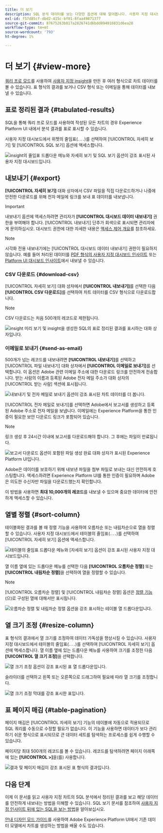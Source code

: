 ```yaml
---
title: 더 보기
description: SQL 분석 데이터를 보는 다양한 옵션에 대해 알아봅니다. 사용자 지정 대시보드에서 분석 표의 결과를 보거나 처리된 데이터를 CSV 형식으로 다운로드할 수 있습니다.
exl-id: f57d85cf-dbd2-415c-bf01-8faa49871377
source-git-commit: 87675263b817a2026741d6bdd094010831d6ea28
workflow-type: tm+mt
source-wordcount: '793'
ht-degree: 1%

---
```


# 더 보기 {#view-more}

[쿼리 프로 모드](./overview.md#query-pro-mode)를 사용하여 [사용자 지정 insight](./overview.md)을 만든 후 여러 형식으로 차트 데이터를 볼 수 있습니다. 표 형식의 결과를 보거나 CSV 형식 또는 이메일을 통해 데이터를 내보낼 수 있습니다.

## 표로 정리된 결과 {#tabulated-results}

SQL을 통해 쿼리 프로 모드를 사용하여 작성된 모든 차트의 경우 Experience Platform UI 내에서 분석 결과를 표로 표시할 수 있습니다.

사용자 지정 대시보드에서 위젯의 줄임표(`...`)를 선택하여 [!UICONTROL 자세히 보기] 및 [!UICONTROL SQL 보기] 옵션에 액세스합니다.

![insight의 줄임표 드롭다운 메뉴와 자세히 보기 및 SQL 보기 옵션이 강조 표시된 사용자 지정 대시보드입니다.](../images/sql-insights-query-pro-mode/ellipses-dropdown.png)

## 내보내기 {#export}

**[!UICONTROL 자세히 보기]** 대화 상자에서 CSV 파일을 직접 다운로드하거나 나중에 안전한 다운로드를 위해 전자 메일에 링크를 보내 표 데이터를 내보냅니다.

>[!IMPORTANT]
>
>내보내기 옵션에 액세스하려면 관리자가 **[!UICONTROL 대시보드 데이터 내보내기]** 권한을 부여해야 합니다. [!UICONTROL 내보내기] 단추가 회색으로 표시되면 관리자에게 문의하십시오. 대시보드 권한에 대한 자세한 내용은 [액세스 제어 개요](../../access-control/home.md)를 참조하세요.

>[!NOTE]
>
>시각화 전용 내보내기에는 [!UICONTROL 대시보드 데이터 내보내기] 권한이 필요하지 않습니다. 예를 들어 처리된 데이터를 [PDF 형식의 사용자 지정 대시보드 인사이트](./export-pdf.md) 또는 [Platform UI 대시보드 인사이트](../download.md)에서 내보낼 수 있습니다.

### CSV 다운로드 {#download-csv}

[!UICONTROL 자세히 보기] 대화 상자에서 **[!UICONTROL 내보내기]**&#x200B;를 선택한 다음 **[!UICONTROL CSV 다운로드]**&#x200B;를 선택하여 차트 데이터를 CSV 형식으로 다운로드합니다.

>[!NOTE]
>
>CSV 다운로드는 처음 500개의 레코드로 제한됩니다.

![insight 미리 보기 및 insight을 생성한 SQL의 표로 정리된 결과를 표시하는 대화 상자입니다.](../images/sql-insights-query-pro-mode/view-more-download-csv.png)

### 이메일로 보내기 {#send-as-email}

500개가 넘는 레코드를 내보내려면 **[!UICONTROL 내보내기]**&#x200B;를 선택하고 [!UICONTROL 파일 내보내기] 대화 상자에서 **[!UICONTROL 이메일로 보내기]**&#x200B;를 선택합니다. 이 옵션은 Adobe 관련 이메일 주소에 대한 다운로드 링크를 안전하게 전송합니다. 받는 사람의 이름과 등록된 Adobe 전자 메일 주소가 대화 상자의 [!UICONTROL 받는 사람] 섹션에 표시됩니다.

![내보내기 및 전자 메일로 보내기 옵션이 강조 표시된 차트 데이터를 더 봅니다.](../images/sql-insights-query-pro-mode/send-as-email.png)

[!UICONTROL 전자 메일로 보내기]를 선택하면 Adobe에서 보고서를 생성하고 등록된 Adobe 주소로 전자 메일을 보냅니다. 이메일에는 Experience Platform을 통한 인증이 필요한 보안 다운로드 링크가 포함되어 있습니다.

>[!NOTE]
>
>링크 생성 후 24시간 이내에 보고서를 다운로드해야 합니다. 그 후에는 파일이 만료됩니다.

![보고서 다운로드 옵션이 포함된 파일 생성 완료 대화 상자가 표시된 Experience Platform UI입니다.](../images/sql-insights-query-pro-mode/download-report.png)

Adobe은 데이터를 보호하기 위해 내보낸 파일을 첨부 파일로 보내는 대신 안전하게 호스팅합니다. 액세스하려면 Experience Platform UI를 통한 인증이 필요하며 Adobe은 의도한 수신자만 파일을 다운로드했는지 확인합니다.

이 방법을 사용하면 **최대 10,000개의 레코드**&#x200B;를 내보낼 수 있으며 중요한 데이터에 안전하게 액세스할 수 있습니다.

## 열별 정렬 {#sort-column}

테이블화된 결과를 볼 때 정렬 기능을 사용하여 오름차순 또는 내림차순으로 열을 정렬할 수 있습니다. 사용자 지정 대시보드에서 테이블의 줄임표(`...`)를 선택하여 [!UICONTROL 자세히 보기] 옵션에 액세스합니다.

![테이블의 줄임표 드롭다운 메뉴와 [자세히 보기] 옵션이 강조 표시된 사용자 지정 대시보드입니다.](../images/sql-insights-query-pro-mode/advanced-ellipses-dropdown.png)

열 이름 옆에 있는 드롭다운 메뉴를 선택한 다음 **[!UICONTROL 오름차순 정렬]** 또는 **[!UICONTROL 내림차순 정렬]**&#x200B;을 선택하여 열을 정렬할 수 있습니다.

>[!NOTE]
>
>[!UICONTROL 오름차순 정렬] 및 [!UICONTROL 내림차순 정렬] 옵션은 [정렬 기능](./overview.md#advanced-attributes)(으)로 구성된 열에 대해서만 표시됩니다.

![오름차순 정렬 및 내림차순 정렬 옵션을 강조 표시하는 테이블 열 드롭다운입니다.](../images/sql-insights-query-pro-mode/advanced-sort-dropdown.png)

## 열 크기 조정 {#resize-column}

표 형식의 결과에서 열 크기를 조정하여 데이터 가독성을 향상시킬 수 있습니다. 사용자 지정 대시보드에서 테이블의 줄임표(`...`)를 선택하여 [!UICONTROL 자세히 보기] 옵션에 액세스합니다. 열 이름 옆에 있는 드롭다운 메뉴를 사용하여 크기를 조정한 다음 **[!UICONTROL 열 크기 조정]**&#x200B;을 선택합니다.

![열 크기 조정 옵션이 강조 표시된 표 열 드롭다운입니다.](../images/sql-insights-query-pro-mode/advanced-resize-dropdown.png)

슬라이더를 선택하고 왼쪽 또는 오른쪽으로 드래그하여 필요에 따라 열 크기를 조정합니다.

![열 크기 조정 막대를 강조 표시한 표입니다.](../images/sql-insights-query-pro-mode/advanced-resize-column.png)

## 표 페이지 매김 {#table-pagination}

페이지 매김은 [!UICONTROL 자세히 보기] 기능의 테이블에 자동으로 적용되므로 SQL 쿼리를 수동으로 수정할 필요가 없습니다. 이 기능을 사용하면 데이터가 보다 관리하기 쉬운 형식으로 표시되므로 큰 데이터 세트를 탐색하는 프로세스를 쉽게 수행할 수 있습니다.

페이지당 최대 500개의 레코드를 볼 수 있습니다. 레코드를 탐색하려면 페이지 아래쪽에 있는 **[!UICONTROL >]**&#x200B;을(를) 사용합니다.

![결과 및 페이지 매김이 강조 표시된 표 형식의 결과입니다.](../images/sql-insights-query-pro-mode/advanced-table-pagination.png)

## 다음 단계

이제 이 문서를 읽고 사용자 지정 차트의 SQL 분석에서 정리된 결과를 보고 해당 데이터를 안전하게 내보내는 방법을 이해할 수 있습니다. SQL 보기 문서를 참조하여 [사용자 지정 인사이트 뒤에 있는 SQL을 보는 방법](./view-sql.md)을 알아보십시오.

[안내 디자인 모드 가이드](../standard-dashboards.md)를 사용하여 Adobe Experience Platform UI에서 기존 데이터 모델에서 차트를 생성하는 방법을 배울 수도 있습니다.
